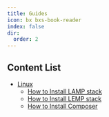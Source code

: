 ```yaml
---
title: Guides
icon: bx bxs-book-reader
index: false
dir:
  order: 2
---
```


## Content List

- [Linux](../guides/linux)
  - [How to Install LAMP stack](../guides/linux/lamp-stack.md)
  - [How to Install LEMP stack](../guides/linux/lemp-stack.md)
  - [How to Install Composer](../guides/linux/composer.md)
